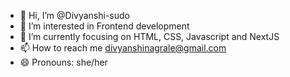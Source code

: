 - 👋 Hi, I’m @Divyanshi-sudo
- 👀 I’m interested in Frontend development
- 🌱 I’m currently focusing on HTML, CSS, Javascript and NextJS
- 📫 How to reach me divyanshinagrale@gmail.com
- 😄 Pronouns: she/her


<!---
Divyanshi-sudo/Divyanshi-sudo is a ✨ special ✨ repository because its `README.md` (this file) appears on your GitHub profile.
You can click the Preview link to take a look at your changes.
--->
